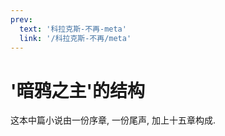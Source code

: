```yaml
---
prev:
  text: '科拉克斯-不再-meta'
  link: '/科拉克斯-不再/meta'
---
```



# '暗鸦之主'的结构

这本中篇小说由一份序章, 一份尾声, 加上十五章构成.

